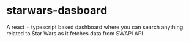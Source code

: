 # starwars-dasboard
A react + typescript based dashboard where you can search anything related to Star Wars as it fetches data from SWAPI API
